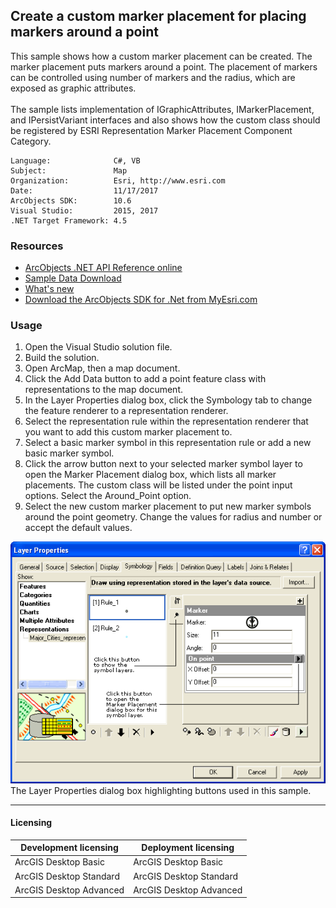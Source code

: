 ## Create a custom marker placement for placing markers around a point

  <div xmlns="http://www.w3.org/1999/xhtml">This sample shows how a custom marker placement can be created. The marker placement puts markers around a point. The placement of markers can be controlled using number of markers and the radius, which are exposed as graphic attributes. </div>
  <div xmlns="http://www.w3.org/1999/xhtml"> </div>
  <div xmlns="http://www.w3.org/1999/xhtml">The sample lists implementation of IGraphicAttributes, IMarkerPlacement, and IPersistVariant interfaces and also shows how the custom class should be registered by ESRI Representation Marker Placement Component Category. </div>  


<!-- TODO: Fill this section below with metadata about this sample-->
```
Language:              C#, VB
Subject:               Map
Organization:          Esri, http://www.esri.com
Date:                  11/17/2017
ArcObjects SDK:        10.6
Visual Studio:         2015, 2017
.NET Target Framework: 4.5
```

### Resources

* [ArcObjects .NET API Reference online](http://desktop.arcgis.com/en/arcobjects/latest/net/webframe.htm)  
* [Sample Data Download](../../releases)  
* [What's new](http://desktop.arcgis.com/en/arcobjects/latest/net/webframe.htm#91cabc68-2271-400a-8ff9-c7fb25108546.htm)  
* [Download the ArcObjects SDK for .Net from MyEsri.com](https://my.esri.com/)  

### Usage
1. Open the Visual Studio solution file.  
1. Build the solution.  
1. Open ArcMap, then a map document.  
1. Click the Add Data button to add a point feature class with representations to the map document.   
1. In the Layer Properties dialog box, click the Symbology tab to change the feature renderer to a representation renderer.   
1. Select the representation rule within the representation renderer that you want to add this custom marker placement to.   
1. Select a basic marker symbol in this representation rule or add a new basic marker symbol.   
1. Click the arrow button next to your selected marker symbol layer to open the Marker Placement dialog box, which lists all marker placements. The custom class will be listed under the point input options. Select the Around_Point option.  
1. Select the new custom marker placement to put new marker symbols around the point geometry. Change the values for radius and number or accept the default values.   



![The Layer Properties dialog box highlighting buttons used in this sample. ](images/pic1.png)  
The Layer Properties dialog box highlighting buttons used in this sample.   






---------------------------------

#### Licensing  
| Development licensing | Deployment licensing | 
| ------------- | ------------- | 
| ArcGIS Desktop Basic | ArcGIS Desktop Basic |  
| ArcGIS Desktop Standard | ArcGIS Desktop Standard |  
| ArcGIS Desktop Advanced | ArcGIS Desktop Advanced |  


